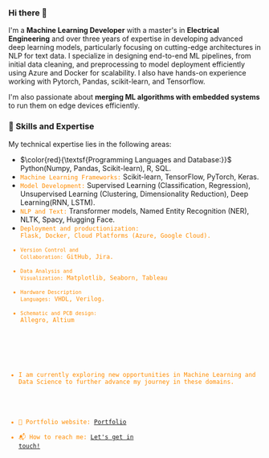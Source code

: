 ### Hi there 👋

I'm a **Machine Learning Developer** with a master's in **Electrical Engineering** and over three years of expertise in developing advanced deep learning models, particularly focusing on cutting-edge architectures in NLP for text data. I specialize in designing end-to-end ML pipelines, from initial data cleaning, and preprocessing to model deployment efficiently using Azure and Docker for scalability. I also have hands-on experience working with Pytorch, Pandas, scikit-learn, and Tensorflow.

I'm also passionate about **merging ML algorithms with embedded systems** to run them on edge devices efficiently. 

### :wrench: Skills and Expertise 

My technical expertise lies in the following areas:

* $\color{red}{\textsf{Programming Languages and Database:}}$ Python(Numpy, Pandas, Scikit-learn), R, SQL.
* <code style="color : Darkorange">Machine Learning Frameworks:</code> Scikit-learn, TensorFlow, PyTorch, Keras.
* <code style="color : Darkorange">Model Development:</code> Supervised Learning (Classification, Regression), Unsupervised Learning (Clustering, Dimensionality Reduction), Deep Learning(RNN, LSTM).
* <code style="color : Darkorange">NLP and Text:</code> Transformer models, Named Entity Recognition (NER), NLTK, Spacy, Hugging Face.
* <code style="color : Darkorange">Deployment and productionization: Flask, Docker, Cloud Platforms (Azure, Google Cloud).
* <code style="color : Darkorange">Version Control and Collaboration:</code> GitHub, Jira.
* <code style="color : Darkorange">Data Analysis and Visualization:</code> Matplotlib, Seaborn, Tableau
* <code style="color : Darkorange">Hardware Description Languages:</code> VHDL, Verilog.
* <code style="color : Darkorange">Schematic and PCB design:</code> Allegro, Altium

<!-- 🔭 A summary of the work I've done so far

* During my professional journey as a Machine Learning Developer at Done Co, I successfully fine-tuned a cutting-edge transformer model (Bert) for intent detection and slot-filling tasks in NLP with more than 90% accuracy for a virtual voice assistant, collaborating with ML engineers to deploy the model into production. In this position, I also gained valuable experience working in an agile environment and developed skills in cross-team collaboration.

* During my master's in the field of electrical engineering with a focus on neural networks, work on optimizing a CNN model architecture(LeNet) specifically improving its overall performance while implementing on Xilinx FPGAs. My main objectives were to speed up inference time using advanced acceleration methods such as applying approximate multipliers and quantization within convolution layers. I've successfully implemented these techniques into the CNN model and achieved a 50% reduction in runtime

* As an electrical intern at Madar Tarah Co, I gained practical experience in both soft and hard skills at an industrial level. I actively contributed to the design of industrial boards with high-performance processors, while also supporting the verification of component symbols and footprints to ensure alignment with reference designs, utilizing Altium. -->

* I am currently exploring new opportunities in Machine Learning and Data Science to further advance my journey in these domains.

- 🎯 Portfolio website: [Portfolio](https://parisaamahdavi.github.io/)
- 📬 How to reach me: [Let's get in touch!](https://www.linkedin.com/in/parisa-akhavan-mahdavi/)
